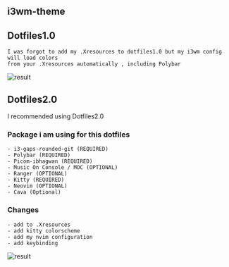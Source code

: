 ## i3wm-theme


## Dotfiles1.0
    I was forgot to add my .Xresources to dotfiles1.0 but my i3wm config will load colors
    from your .Xresources automatically , including Polybar
![result](https://raw.githubusercontent.com/masmaspedo/i3wm-theme/main/example.png)

## Dotfiles2.0
I recommended using Dotfiles2.0

### Package i am using for this dotfiles
    - i3-gaps-rounded-git (REQUIRED)
    - Polybar (REQUIRED)
    - Picom-ibhagwan (REQUIRED)
    - Music On Console / MOC (OPTIONAL)
    - Ranger (OPTIONAL)
    - Kitty (REQUIRED)
    - Neovim (OPTIONAL)
    - Cava (Optional)

### Changes
    - add to .Xresources
    - add kitty colorscheme
    - add my nvim configuration
    - add keybinding

![result](https://raw.githubusercontent.com/masmaspedo/i3wm-theme/main/dotfile2.0/screenshoot-dotfile2.png)
